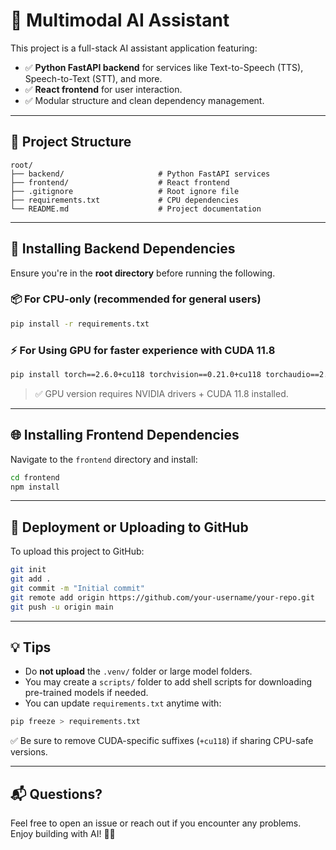 # 🧠 Multimodal AI Assistant

This project is a full-stack AI assistant application featuring:

- ✅ **Python FastAPI backend** for services like Text-to-Speech (TTS), Speech-to-Text (STT), and more.
- ✅ **React frontend** for user interaction.
- ✅ Modular structure and clean dependency management.

---

## 📁 Project Structure

```
root/
├── backend/                     # Python FastAPI services
├── frontend/                    # React frontend
├── .gitignore                   # Root ignore file
├── requirements.txt             # CPU dependencies
└── README.md                    # Project documentation
```

---

## 🔧 Installing Backend Dependencies 

Ensure you're in the **root directory** before running the following.

### 📦 For CPU-only (recommended for general users)

```bash
pip install -r requirements.txt
```

### ⚡ For Using GPU for faster experience with CUDA 11.8

```bash
pip install torch==2.6.0+cu118 torchvision==0.21.0+cu118 torchaudio==2.6.0+cu118 -f https://download.pytorch.org/whl/torch_stable.html
```

> ✅ GPU version requires NVIDIA drivers + CUDA 11.8 installed.

---

## 🌐 Installing Frontend Dependencies 

Navigate to the `frontend` directory and install:

```bash
cd frontend
npm install
```

---

## 🚀 Deployment or Uploading to GitHub

To upload this project to GitHub:

```bash
git init
git add .
git commit -m "Initial commit"
git remote add origin https://github.com/your-username/your-repo.git
git push -u origin main
```

---

## 💡 Tips

- Do **not upload** the `.venv/` folder or large model folders.
- You may create a `scripts/` folder to add shell scripts for downloading pre-trained models if needed.
- You can update `requirements.txt` anytime with:

```bash
pip freeze > requirements.txt
```

✅ Be sure to remove CUDA-specific suffixes (`+cu118`) if sharing CPU-safe versions.

---

## 📬 Questions?

Feel free to open an issue or reach out if you encounter any problems. Enjoy building with AI! 🤖✨
